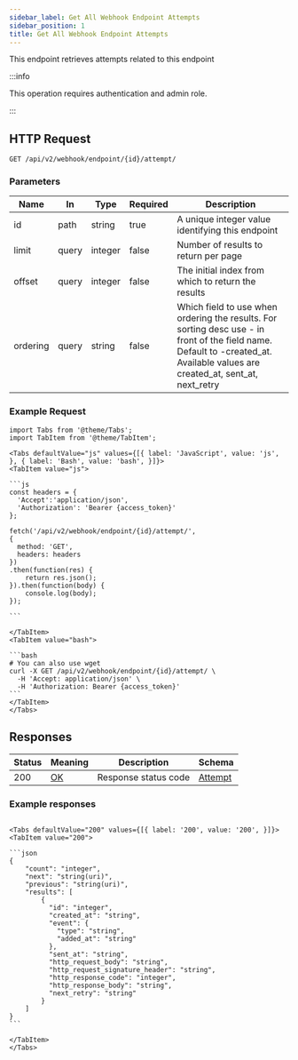 ```yaml
---
sidebar_label: Get All Webhook Endpoint Attempts
sidebar_position: 1
title: Get All Webhook Endpoint Attempts
---
```


This endpoint retrieves attempts related to this endpoint

:::info

This operation requires authentication and admin role.

:::

## HTTP Request

`GET /api/v2/webhook/endpoint/{id}/attempt/`

### Parameters

|Name|In|Type|Required|Description|
|---|---|---|---|---|
|id|path|string|true|A unique integer value identifying this endpoint|
|limit|query|integer|false|Number of results to return per page|
|offset|query|integer|false|The initial index from which to return the results|
|ordering|query|string|false|Which field to use when ordering the results. For sorting desc use - in front of the field name. Default to -created_at. Available values are created_at, sent_at, next_retry|

### Example Request

````mdx-code-block
import Tabs from '@theme/Tabs';
import TabItem from '@theme/TabItem';

<Tabs defaultValue="js" values={[{ label: 'JavaScript', value: 'js', }, { label: 'Bash', value: 'bash', }]}>
<TabItem value="js">

```js
const headers = {
  'Accept':'application/json',
  'Authorization': 'Bearer {access_token}'
};

fetch('/api/v2/webhook/endpoint/{id}/attempt/',
{
  method: 'GET',
  headers: headers
})
.then(function(res) {
    return res.json();
}).then(function(body) {
    console.log(body);
});

```

</TabItem>
<TabItem value="bash">

```bash
# You can also use wget
curl -X GET /api/v2/webhook/endpoint/{id}/attempt/ \
  -H 'Accept: application/json' \
  -H 'Authorization: Bearer {access_token}'
```
</TabItem>
</Tabs>
````

## Responses

|Status|Meaning|Description|Schema|
|---|---|---|---|
|200|[OK](https://tools.ietf.org/html/rfc7231#section-6.3.1)|Response status code|[Attempt](/docs/apireference/v2/schemas/attempt)|

### Example responses


````mdx-code-block

<Tabs defaultValue="200" values={[{ label: '200', value: '200', }]}>
<TabItem value="200">

```json
{
    "count": "integer",
    "next": "string(uri)",
    "previous": "string(uri)",
    "results": [
        {
          "id": "integer",
          "created_at": "string",
          "event": {
            "type": "string",
            "added_at": "string"
          },
          "sent_at": "string",
          "http_request_body": "string",
          "http_request_signature_header": "string",
          "http_response_code": "integer",
          "http_response_body": "string",
          "next_retry": "string"
        }
    ]
}
```

</TabItem>
</Tabs>
````




